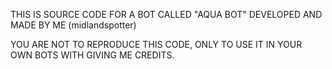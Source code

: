THIS IS SOURCE CODE FOR A BOT CALLED "AQUA BOT" DEVELOPED AND MADE BY ME (midlandspotter)


YOU ARE NOT TO REPRODUCE THIS CODE, ONLY TO USE IT IN YOUR OWN BOTS WITH GIVING ME CREDITS.
